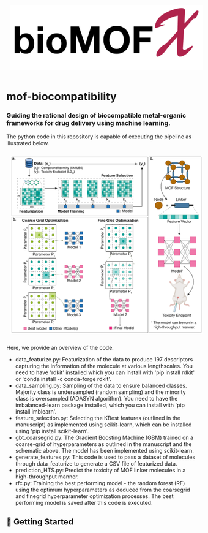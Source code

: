 <p align="center">
  <img src="utils/logo.png" style="padding:10px;" width="700"/>
</p>  

# mof-biocompatibility
### Guiding the rational design of biocompatible metal-organic frameworks for drug delivery using machine learning.
The python code in this repository is capable of executing the pipeline as illustrated below.  
<p align="center">
  <img src="utils/Schematic 1.png" style="padding:10px;" width="700"/>
</p>  

Here, we provide an overview of the code. 
* data_featurize.py: Featurization of the data to produce 197 descriptors capturing the information of the molecule at various lengthscales.
  You need to have 'rdkit' installed which you can install with 'pip install rdkit' or 'conda install -c conda-forge rdkit'.
* data_sampling.py: Sampling of the data to ensure balanced classes. Majority class is undersampled (random sampling) and the minority class is oversampled (ADASYN algorithm).
  You need to have the imbalanced-learn package installed, which you can install with 'pip install imblearn'.
* feature_selection.py: Selecting the KBest features (outlined in the manuscript) as implemented using scikit-learn, which can be installed using 'pip install scikit-learn'.
* gbt_coarsegrid.py: The Gradient Boosting Machine (GBM) trained on a coarse-grid of hyperparameters as outlined in the manuscript and the schematic above. The model has been implemented using scikit-learn.
* generate_features.py: This code is used to pass a dataset of molecules through data_featurize to generate a CSV file of featurized data.
* prediction_HTS.py: Predict the toxicity of MOF linker molecules in a high-throughput manner.
* rfc.py: Training the best performing model - the random forest (RF) using the optimum hyperparameters as deduced from the coarsegrid and finegrid hyperparameter optimization processes. The best performing model is saved after this code is executed.

## 💪 Getting Started
